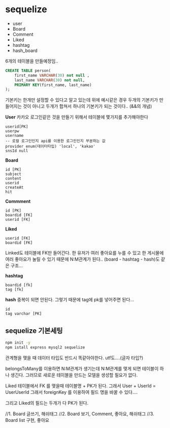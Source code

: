 # sequelize

-   user
-   Board
-   Comment
-   Liked
-   hashtag
-   hash_board

6개의 테이블을 만들예정임..

```sql
CREATE TABLE person(
    first_name VARCHAR(30) not null ,
    last_name VARCHAR(30) not null,
    PRIMARY KEY(first_name, last_name)
);
```

기본키는 한개만 설정할 수 있다고 알고 있는데 위에 예시같은 경우 두개의 기본키가 만들어지는 것이 아니고 두개가 합쳐서 하나의 기본키가 되는 것이다.. (&&의 개념)

**User**
카카오 로그인같은 것을 만들기 위해서 테이블에 몇가지를 추가해야한다

```
userid[PK]
userpw
username
-- 로컬 로그인인지 api를 이용한 로그인인지 부분하는 값
provider enum(데이터타입) 'local', 'kakao'
snsId null
```

**Board**

```
id [PK]
subject
content
userid
createAt
hit
```

**Commment**

```
id [PK]
boardid [FK]
userid [FK]
```

**Liked**

```
userid [FK]
boardid [FK]
```

Linked도 테이블에 FK만 들어간다.
한 유저가 여러 좋아요를 누를 수 있고
한 게시물에 여러 좋아요가 눌릴 수 있기 때문에 N:M관계가 된다..
(board - hashtag - hash)도 같은 구조...

**hashtag**

```
boardid [fk]
tag [fk]
```

**hash**
중복이 되면 안된다.
그렇기 때문에 tag에 pk를 넣어주면 된다...

```
id
tag varchar [PK]
```

## sequelize 기본세팅

```sh
npm init -y
npm istall express mysql2 sequelize
```

관계형을 맺을 때 데이터 타입도 반드시 똑같아야한다.
utf도....(글자 타입?)

belongsToMany를 이용하면 N:M관계가 생기는데
N:M관계를 맺게 되면 테이블이 하나 생긴다.
그러므로 새로운 테이블을 만드는 모델을 생성할 필요가 없다.

Liked 테이블에서
FK 를 맺을때
테이블명 + PK가 된다.
그래서 User + UserId = UserUserId
그래서 foreignKey 를 이용하여 필드 명을 바꿀 수 있다....

그리고 Liked의 필드는 두개가 다 PK가 된다.

//1. Board 글쓰기, 해쉬태그
//2. Board 보기, Comment, 좋아요, 해쉬태그
//3. Board list 구현, 좋아요
